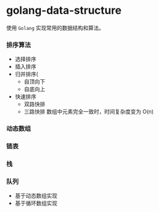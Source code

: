 # golang-data-structure

使用 `Golang` 实现常用的数据结构和算法。

### 排序算法
- 选择排序
- 插入排序
- 归并排序(
  + 自顶向下
  + 自底向上
- 快速排序
  + 双路快排
  + 三路快排
    数组中元素完全一致时，时间复杂度变为 O(n)

### 动态数组
### 链表
### 栈
### 队列
- 基于动态数组实现
- 基于循环数组实现
